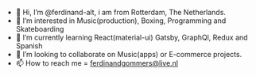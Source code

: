 - 👋 Hi, I’m @ferdinand-alt, i am from Rotterdam, The Netherlands. 
- 👀 I’m interested in Music(production), Boxing, Programming and Skateboarding
- 🌱 I’m currently learning React(material-ui) Gatsby, GraphQl, Redux and Spanish
- 💞️ I’m looking to collaborate on Music(apps) or E-commerce projects.
- 📫 How to reach me = ferdinandgommers@live.nl

<!---
ferdinand-alt/ferdinand-alt is a ✨ special ✨ repository because its `README.md` (this file) appears on your GitHub profile.
You can click the Preview link to take a look at your changes.
--->
